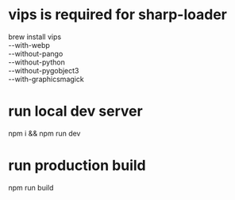 # vips is required for sharp-loader
brew install vips \
  --with-webp \
  --without-pango \
  --without-python \
  --without-pygobject3 \
  --with-graphicsmagick

# run local dev server
npm i && npm run dev

# run production build
npm run build
